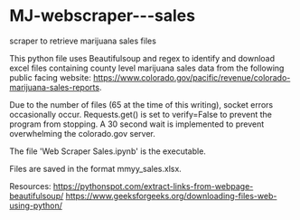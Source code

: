 # MJ-webscraper---sales
scraper to retrieve marijuana sales files

This python file uses Beautifulsoup and regex to identify and download excel files containing county level marijuana sales data from the following public facing website: https://www.colorado.gov/pacific/revenue/colorado-marijuana-sales-reports.

Due to the number of files (65 at the time of this writing), socket errors occasionally occur. Requests.get() is set to verify=False to prevent the program from stopping. A 30 second wait is implemented to prevent overwhelming the colorado.gov server.

The file 'Web Scraper Sales.ipynb' is the executable.

Files are saved in the format mmyy_sales.xlsx.

Resources:
https://pythonspot.com/extract-links-from-webpage-beautifulsoup/
https://www.geeksforgeeks.org/downloading-files-web-using-python/
